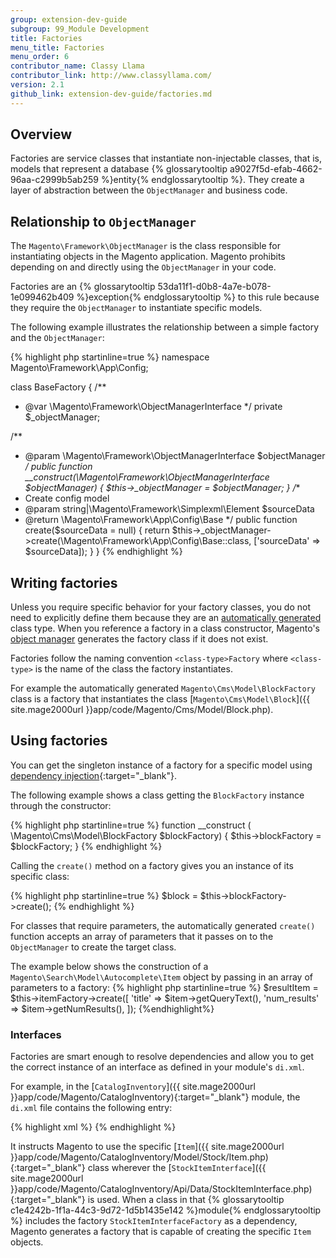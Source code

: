 ```yaml
---
group: extension-dev-guide
subgroup: 99_Module Development
title: Factories
menu_title: Factories
menu_order: 6
contributor_name: Classy Llama
contributor_link: http://www.classyllama.com/
version: 2.1
github_link: extension-dev-guide/factories.md
---
```


## Overview

Factories are service classes that instantiate non-injectable classes, that is, models that represent a database {% glossarytooltip a9027f5d-efab-4662-96aa-c2999b5ab259 %}entity{% endglossarytooltip %}.
They create a layer of abstraction between the `ObjectManager` and business code.

## Relationship to `ObjectManager`

The `Magento\Framework\ObjectManager` is the class responsible for instantiating objects in the Magento application.
Magento prohibits depending on and directly using the `ObjectManager` in your code.

Factories are an {% glossarytooltip 53da11f1-d0b8-4a7e-b078-1e099462b409 %}exception{% endglossarytooltip %} to this rule because they require the `ObjectManager` to instantiate specific models.

The following example illustrates the relationship between a simple factory and the `ObjectManager`:

{% highlight php startinline=true %}
namespace Magento\Framework\App\Config;

class BaseFactory
{
  /**
   * @var \Magento\Framework\ObjectManagerInterface
   */
  private $_objectManager;

  /**
   * @param \Magento\Framework\ObjectManagerInterface $objectManager
   */
  public function __construct(\Magento\Framework\ObjectManagerInterface $objectManager)
  {
    $this->_objectManager = $objectManager;
  }
  /**
   * Create config model
   * @param string|\Magento\Framework\Simplexml\Element $sourceData
   * @return \Magento\Framework\App\Config\Base
   */
  public function create($sourceData = null)
  {
    return $this->_objectManager->create(\Magento\Framework\App\Config\Base::class, ['sourceData' => $sourceData]);
  }
}
{% endhighlight %}


## Writing factories

Unless you require specific behavior for your factory classes, you do not need to explicitly define them because they are an [automatically generated]({{page.baseurl}}/extension-dev-guide/code-generation.html) class type.
When you reference a factory in a class constructor, Magento's [object manager]({{page.baseurl}}/extension-dev-guide/object-manager.html) generates the factory class if it does not exist.

Factories follow the naming convention `<class-type>Factory` where `<class-type>` is the name of the class the factory instantiates.

For example the automatically generated `Magento\Cms\Model\BlockFactory` class is a factory that instantiates the class [`Magento\Cms\Model\Block`]({{ site.mage2000url }}app/code/Magento/Cms/Model/Block.php).


## Using factories

You can get the singleton instance of a factory for a specific model using [dependency injection]({{page.baseurl}}/extension-dev-guide/depend-inj.html##dep-inj-preview-cons){:target="_blank"}.

The following example shows a class getting the `BlockFactory` instance through the constructor:

{% highlight php startinline=true %}
function __construct ( \Magento\Cms\Model\BlockFactory $blockFactory) {
    $this->blockFactory = $blockFactory;
}
{% endhighlight %}

Calling the `create()` method on a factory gives you an instance of its specific class:

{% highlight php startinline=true %}
$block = $this->blockFactory->create();
{% endhighlight %}

For classes that require parameters, the automatically generated `create()` function accepts an array of parameters that it passes on to the `ObjectManager` to create the target class.

The example below shows the construction of a `Magento\Search\Model\Autocomplete\Item` object by passing in an array of parameters to a factory:
{% highlight php startinline=true %}
$resultItem = $this->itemFactory->create([
  'title' => $item->getQueryText(),
  'num_results' => $item->getNumResults(),
]);
{%endhighlight%}

### Interfaces

Factories are smart enough to resolve dependencies and allow you to get the correct instance of an interface as defined in your module's `di.xml`.

For example, in the [`CatalogInventory`]({{ site.mage2000url }}app/code/Magento/CatalogInventory){:target="_blank"} module, the `di.xml` file contains the following entry:

{% highlight xml %}
<preference for="Magento\CatalogInventory\Api\Data\StockItemInterface" type="Magento\CatalogInventory\Model\Stock\Item" />
{% endhighlight %}

It instructs Magento to use the specific [`Item`]({{ site.mage2000url }}app/code/Magento/CatalogInventory/Model/Stock/Item.php){:target="_blank"} class wherever the [`StockItemInterface`]({{ site.mage2000url }}app/code/Magento/CatalogInventory/Api/Data/StockItemInterface.php){:target="_blank"} is used.
When a class in that {% glossarytooltip c1e4242b-1f1a-44c3-9d72-1d5b1435e142 %}module{% endglossarytooltip %} includes the factory `StockItemInterfaceFactory` as a dependency, Magento generates a factory that is capable of creating the specific `Item` objects.

